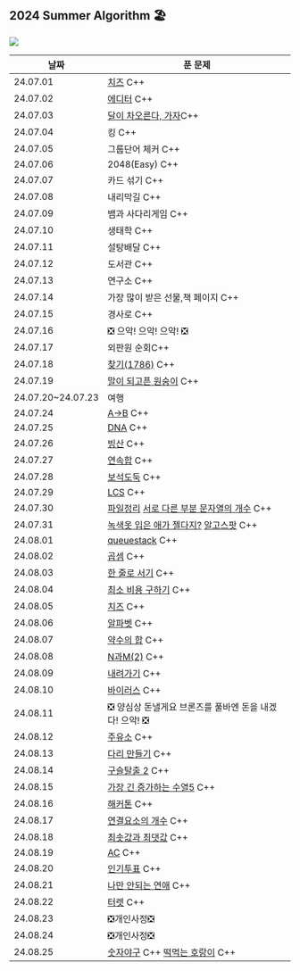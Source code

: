 ## 2024 Summer Algorithm 🏖

![](https://api.mosu.blog/OneDay-OneAlgorithm/JjungminCpp?since=2024-07-01&until=2024-08-31)

| 날짜              | 푼 문제                                                                                                                     |
| ----------------- | --------------------------------------------------------------------------------------------------------------------------- |
| 24.07.01          | [치즈](https://www.acmicpc.net/problem/2636) C++                                                                            |
| 24.07.02          | [에디터](https://www.acmicpc.net/problem/1406) C++                                                                          |
| 24.07.03          | [달이 차오른다, 가자](https://www.acmicpc.net/problem/1194)C++                                                              |
| 24.07.04          | 킹 C++                                                                                                                      |
| 24.07.05          | 그룹단어 체커 C++                                                                                                           |
| 24.07.06          | 2048(Easy) C++                                                                                                              |
| 24.07.07          | 카드 섞기 C++                                                                                                               |
| 24.07.08          | 내리막길 C++                                                                                                                |
| 24.07.09          | 뱀과 사다리게임 C++                                                                                                         |
| 24.07.10          | 생태학 C++                                                                                                                  |
| 24.07.11          | 설탕배달 C++                                                                                                                |
| 24.07.12          | 도서관 C++                                                                                                                  |
| 24.07.13          | 연구소 C++                                                                                                                  |
| 24.07.14          | 가장 많이 받은 선물,책 페이지 C++                                                                                           |
| 24.07.15          | 경사로 C++                                                                                                                  |
| 24.07.16          | ❎ 으악! 으악! 으악! ❎                                                                                                     |
| 24.07.17          | 외판원 순회C++                                                                                                              |
| 24.07.18          | [찾기(1786)](https://www.acmicpc.net/problem/1786) C++                                                                      |
| 24.07.19          | [말이 되고픈 원숭이](https://www.acmicpc.net/problem/1600) C++                                                              |
| 24.07.20~24.07.23 | 여행                                                                                                                        |
| 24.07.24          | [A->B](https://www.acmicpc.net/problem/16953) C++                                                                           |
| 24.07.25          | [DNA](https://www.acmicpc.net/problem/1969) C++                                                                             |
| 24.07.26          | [빙산](https://www.acmicpc.net/problem/2573) C++                                                                            |
| 24.07.27          | [연속합](https://www.acmicpc.net/problem/1912) C++                                                                          |
| 24.07.28          | [보석도둑](https://www.acmicpc.net/problem/1202) C++                                                                        |
| 24.07.29          | [LCS](https://www.acmicpc.net/problem/9251) C++                                                                             |
| 24.07.30          | [파일정리](https://www.acmicpc.net/problem/20291) [서로 다른 부분 문자열의 개수](https://www.acmicpc.net/problem/11478) C++ |
| 24.07.31          | [녹색옷 입은 애가 젤다지?](https://www.acmicpc.net/problem/4485) [알고스팟](https://www.acmicpc.net/problem/1261) C++       |
| 24.08.01          | [queuestack](https://www.acmicpc.net/problem/24511) C++                                                                     |
| 24.08.02          | [곱셈](https://www.acmicpc.net/problem/1629) C++                                                                            |
| 24.08.03          | [한 줄로 서기](https://www.acmicpc.net/problem/1138) C++                                                                    |
| 24.08.04          | [최소 비용 구하기](https://www.acmicpc.net/problem/1916) C++                                                                |
| 24.08.05          | [치즈](https://www.acmicpc.net/problem/2638) C++                                                                            |
| 24.08.06          | [알파벳](https://www.acmicpc.net/problem/1987) C++                                                                          |
| 24.08.07          | [약수의 합](https://www.acmicpc.net/problem/17427) C++                                                                      |
| 24.08.08          | [N과M(2)](https://www.acmicpc.net/problem/15666) C++                                                                        |
| 24.08.09          | [내려가기](https://www.acmicpc.net/problem/2096) C++                                                                        |
| 24.08.10          | [바이러스](https://www.acmicpc.net/problem/2606) C++                                                                        |
| 24.08.11          | ❎ 양심상 돈낼게요 브론즈를 풀바엔 돈을 내겠다! 으악! ❎                                                                    |
| 24.08.12          | [주유소](https://www.acmicpc.net/problem/13305) C++                                                                         |
| 24.08.13          | [다리 만들기](https://www.acmicpc.net/problem/17472) C++                                                                    |
| 24.08.14          | [구슬탈출 2](https://www.acmicpc.net/problem/13460) C++                                                                     |
| 24.08.15          | [가장 긴 증가하는 수열5](https://www.acmicpc.net/problem/14003) C++                                                         |
| 24.08.16          | [해커톤](https://www.acmicpc.net/problem/16200) C++                                                                         |
| 24.08.17          | [연결요소의 개수](https://www.acmicpc.net/problem/11724) C++                                                                |
| 24.08.18          | [최솟값과 최댓값](https://www.acmicpc.net/problem/2357) C++                                                                 |
| 24.08.19          | [AC](https://www.acmicpc.net/problem/5430) C++                                                                              |
| 24.08.20          | [인기투표](https://www.acmicpc.net/problem/11637) C++                                                                       |
| 24.08.21          | [나만 안되는 연애](https://www.acmicpc.net/problem/14621) C++                                                               |
| 24.08.22          | [터렛](https://www.acmicpc.net/problem/1002) C++                                                                            |
| 24.08.23          | ❎개인사정❎                                                                                                                |
| 24.08.24          | ❎개인사정❎                                                                                                                |
| 24.08.25          | [숫자야구](https://www.acmicpc.net/problem/1113) C++ [떡먹는 호랑이](https://www.acmicpc.net/problem/2502) C++              |
